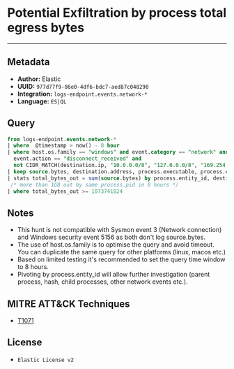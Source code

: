 # Potential Exfiltration by process total egress bytes

---

## Metadata

- **Author:** Elastic
- **UUID:** `977d77f9-86e0-4df6-bdc7-aed87c048290`
- **Integration:** `logs-endpoint.events.network-*`
- **Language:** `ES|QL`

## Query

```sql
from logs-endpoint.events.network-*
| where  @timestamp > now() - 8 hour 
| where host.os.family == "windows" and event.category == "network" and 
  event.action == "disconnect_received" and 
  not CIDR_MATCH(destination.ip, "10.0.0.0/8", "127.0.0.0/8", "169.254.0.0/16", "172.16.0.0/12", "192.0.0.0/24", "192.0.0.0/29", "192.0.0.8/32", "192.0.0.9/32", "192.0.0.10/32", "192.0.0.170/32", "192.0.0.171/32", "192.0.2.0/24", "192.31.196.0/24", "192.52.193.0/24", "192.168.0.0/16", "192.88.99.0/24", "224.0.0.0/4", "100.64.0.0/10", "192.175.48.0/24","198.18.0.0/15", "198.51.100.0/24", "203.0.113.0/24", "240.0.0.0/4", "::1","FE80::/10", "FF00::/8")
| keep source.bytes, destination.address, process.executable, process.entity_id
| stats total_bytes_out = sum(source.bytes) by process.entity_id, destination.address, process.executable
 /* more than 1GB out by same process.pid in 8 hours */
| where total_bytes_out >= 1073741824
```

## Notes

- This hunt is not compatible with Sysmon event 3 (Network connection) and Windows security event 5156 as both don't log source.bytes.
- The use of host.os.family is to optimise the query and avoid timeout. You can duplicate the same query for other platforms (linux, macos etc.)
- Based on limited testing it's recommended to set the query time window to 8 hours.
- Pivoting by process.entity_id will allow further investigation (parent process, hash, child processes, other network events etc.).
## MITRE ATT&CK Techniques

- [T1071](https://attack.mitre.org/techniques//T1071)


## License

- `Elastic License v2`
